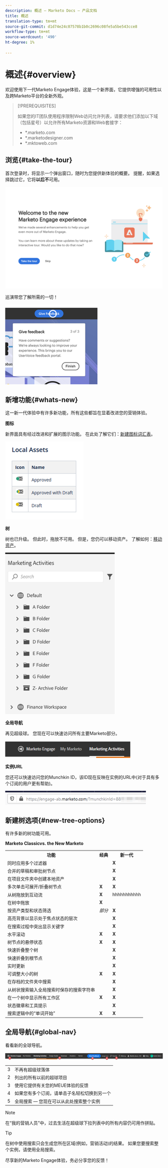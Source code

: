 ```yaml
---
description: 概述 — Marketo Docs — 产品文档
title: 概述
translation-type: tm+mt
source-git-commit: d1d74e24c07578b1b0c2696c08fe5a5be543cce8
workflow-type: tm+mt
source-wordcount: '490'
ht-degree: 1%

---
```



# 概述{#overview}

欢迎使用下一代Marketo Engage体验，这是一个新界面，它提供增强的可用性以及跨Marketo平台的全新外观。

>[!PREREQUISITES]
>
>如果您的IT团队使用程序限制Web访问允许列表，请要求他们添加以下域（包括星号）以允许所有Marketo资源和Web套接字：
>
>* *.marketo.com
>* *.marketodesigner.com
>* *.mktoweb.com


## 浏览{#take-the-tour}

首次登录时，将显示一个弹出窗口，随时为您提供新体验的概要。 提醒，如果选择跳过它，它将&#x200B;**以后不**&#x200B;可用。

![](assets/overview-1.png)

巡演带您了解所需的一切！

![](assets/overview-2.png)

## 新增功能{#whats-new}

这一新一代体验中有许多新功能，所有这些都旨在显着改进您的营销体验。

**图标**

新界面具有经过改进和扩展的图示功能。 在此处了解它们：[新建图标词汇表](/help/marketo/product-docs/marketo-engage-next-generation-experience/new-icon-glossary.md)。

![](assets/overview-3.png)

**树**

树也已升级。 但此时，拖放不可用。 但是，您仍可以移动资产。 了解如何：[移动资产](/help/marketo/product-docs/marketo-engage-next-generation-experience/moving-assets.md)。

![](assets/overview-4.png)

**全局导航**

再见超级球。 您现在可以快速访问所有主要Marketo部分。

![](assets/overview-5.png)

**实例URL**

您还可以快速访问您的Munchkin ID，该ID现在反映在实例的URL中(对于具有多个订阅的用户更有帮助)。

![](assets/overview-6.png)

## 新建树选项{#new-tree-options}

有许多新的树功能可用。

**Marketo Classicvs. the New Marketo**

<table> 
 <tbody>
  <tr>
   <th>功能</th> 
   <th>经典</th> 
   <th>新一代</th> 
  </tr>
  <tr>
   <td>同时应用多个过滤器</td> 
   <td></td> 
   <td><strong>X</strong></td>  
  </tr>
  <tr>
   <td>合并的草稿和审批树节点</td> 
   <td></td> 
   <td><strong>X</strong></td> 
  </tr>
  <tr>
   <td>在项目文件夹中创建本地资产</td> 
   <td></td> 
   <td><strong>X</strong></td> 
  </tr>
  <tr>
   <td>多次单击可展开/折叠树节点</td> 
   <td><strong>X</strong></td> 
   <td><strong>X</strong></td>  
  </tr>
  <tr>
   <td>从树拖放到互动流</td> 
   <td><strong>X</strong></td> 
   <td>hhhhhhhhhhh</td> 
  </tr>
  <tr>
   <td>在树中拖放</td> 
   <td><strong>X</strong></td> 
   <td></td> 
  </tr>
  <tr>
   <td>按资产类型和状态筛选</td> 
   <td><i>部分</i></td> 
   <td><strong>X</strong></td>  
  </tr>
  <tr>
   <td>高亮背景以显示处于焦点状态的层次</td> 
   <td></td> 
   <td><strong>X</strong></td> 
  </tr>
  <tr>
   <td>在搜索过程中突出显示关键字</td> 
   <td></td> 
   <td><strong>X</strong></td> 
  </tr>
  <tr>
   <td>水平滚动</td> 
   <td><strong>X</strong></td> 
   <td><strong>X</strong></td>  
  </tr>
  <tr>
   <td>树节点的悬停状态</td> 
   <td><strong>X</strong></td> 
   <td><strong>X</strong></td> 
  </tr>
  <tr>
   <td>快速折叠整个树</td> 
   <td></td> 
   <td><strong>X</strong></td> 
  </tr>
  <tr>
   <td>快速折叠到根节点</td> 
   <td></td> 
   <td><strong>X</strong></td>  
  </tr>
  <tr>
   <td>实时更新</td> 
   <td></td> 
   <td><strong>X</strong></td> 
  </tr>
  <tr>
   <td>可调整大小的树</td> 
   <td><strong>X</strong></td> 
   <td><strong>X</strong></td> 
  </tr>
  <tr>
   <td>在存档的文件夹中搜索</td> 
   <td></td> 
   <td><strong>X</strong></td>  
  </tr>
  <tr>
   <td>从树状搜索输入全局搜索时保存的搜索字符串</td> 
   <td></td> 
   <td><strong>X</strong></td> 
  </tr>
  <tr>
   <td>在一个树中显示所有工作区</td> 
   <td><strong>X</strong></td> 
   <td><strong>X</strong></td> 
  </tr>
  <tr>
   <td>状态徽章和工具提示</td> 
   <td></td> 
   <td><strong>X</strong></td>  
  </tr>
  <tr>
   <td>搜索逻辑中的“单词开始”</td> 
   <td><strong>X</strong></td> 
   <td><strong>X</strong></td> 
  </tr>
 </tbody>
</table>

## 全局导航{#global-nav}

看看新的全球导航。

![](assets/overview-7.png)

<table> 
 <tbody>
  <tr>
   <td>3</td> 
   <td>不再有超级球落体</td> 
  </tr>
  <tr>
   <td>2</td> 
   <td>列出的所有以前的超球项目</td> 
  </tr>
  <tr>
   <td>3</td> 
   <td>使用它提供有关您的MEUE体验的反馈</td> 
  </tr>
  <tr>
   <td>4</td> 
   <td>如果您有多个订阅，请单击子名轻松切换到另一个</td> 
  </tr>
  <tr>
   <td>5</td> 
   <td>全局搜索 — 您现在可以从此处搜索整个实例</td> 
  </tr>
 </tbody>
</table>

>[!NOTE]
>
>在“我的营销人员”中，过去生活在超级球下拉列表中的所有内容仍可用作拼贴。

>[!TIP]
>
>在树中使用搜索只会生成您所在区域(例如，营销活动)的结果。 如果您要搜索整个实例，请使用全局搜索。

尽享新的Marketo Engage体验，务必分享您的反馈！
